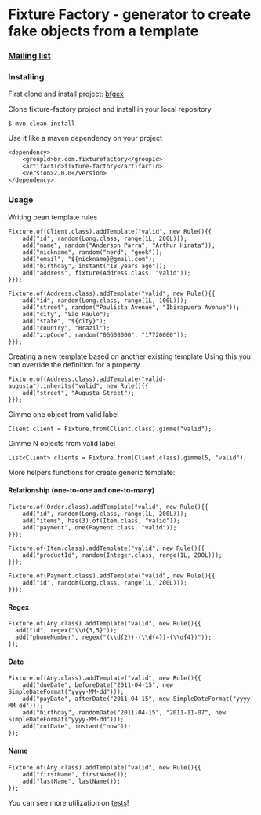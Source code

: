 Fixture Factory - generator to create fake objects from a template
================================================================== 

### [Mailing list](http://groups.google.com/group/fixture-factory)

### Installing

First clone and install project:
	[bfgex](https://github.com/douglasrodrigo/bfgex)

Clone fixture-factory project and install in your local repository
 
	$ mvn clean install

Use it like a maven dependency on your project

	<dependency>
		<groupId>br.com.fixturefactory</groupId>
		<artifactId>fixture-factory</artifactId>
		<version>2.0.0</version>
	</dependency>

### Usage

Writing bean template rules

	Fixture.of(Client.class).addTemplate("valid", new Rule(){{
		add("id", random(Long.class, range(1L, 200L)));
		add("name", random("Anderson Parra", "Arthur Hirata"));
		add("nickname", random("nerd", "geek"));
		add("email", "${nickname}@gmail.com");
		add("birthday", instant("18 years ago"));
		add("address", fixture(Address.class, "valid"));
	}});

	Fixture.of(Address.class).addTemplate("valid", new Rule(){{
		add("id", random(Long.class, range(1L, 100L)));
		add("street", random("Paulista Avenue", "Ibirapuera Avenue"));
		add("city", "São Paulo");
		add("state", "${city}");
		add("country", "Brazil");
		add("zipCode", random("06608000", "17720000"));
	}}); 
	
Creating a new template based on another existing template
Using this you can override the definition for a property

	Fixture.of(Address.class).addTemplate("valid-augusta").inherits("valid", new Rule(){{
		add("street", "Augusta Street");
	}});
	
Gimme one object from valid label

	Client client = Fixture.from(Client.class).gimme("valid");

Gimme N objects from valid label

	List<Client> clients = Fixture.from(Client.class).gimme(5, "valid");

More helpers functions for create generic template:

#### Relationship (one-to-one and one-to-many)

	Fixture.of(Order.class).addTemplate("valid", new Rule(){{
		add("id", random(Long.class, range(1L, 200L)));
		add("items", has(3).of(Item.class, "valid"));
		add("payment", one(Payment.class, "valid"));
	}});

	Fixture.of(Item.class).addTemplate("valid", new Rule(){{
		add("productId", random(Integer.class, range(1L, 200L)));
	}});

	Fixture.of(Payment.class).addTemplate("valid", new Rule(){{
		add("id", random(Long.class, range(1L, 200L)));
	}});

#### Regex

	Fixture.of(Any.class).addTemplate("valid", new Rule(){{
	  add("id", regex("\\d{3,5}"));
	  add("phoneNumber", regex("(\\d{2})-(\\d{4})-(\\d{4})"));
	});

#### Date

	Fixture.of(Any.class).addTemplate("valid", new Rule(){{
		add("dueDate", beforeDate("2011-04-15", new SimpleDateFormat("yyyy-MM-dd")));
		add("payDate", afterDate("2011-04-15", new SimpleDateFormat("yyyy-MM-dd")));
		add("birthday", randomDate("2011-04-15", "2011-11-07", new SimpleDateFormat("yyyy-MM-dd")));
		add("cutDate", instant("now"));
	});

#### Name

	Fixture.of(Any.class).addTemplate("valid", new Rule(){{
		add("firstName", firstName());
		add("lastName", lastName());
	});
	
You can see more utilization on [tests](fixture-factory/tree/master/src/test/java/br/com/fixturefactory)!
